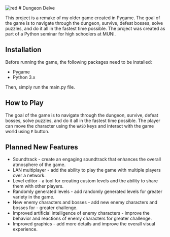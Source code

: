 <img alt="red" src="https://img.shields.io/badge/-This game is in early stage of development, right now it has almost no features finished-red">
#  Dungeon Delve

This project is a remake of my older game created in Pygame. The goal of the game is to navigate through the dungeon, survive, defeat bosses, solve puzzles, and do it all in the fastest time possible. The project was created as part of a Python seminar for high schoolers at MUNI.

## Installation

Before running the game, the following packages need to be installed:

- Pygame
- Python 3.x

Then, simply run the main.py file.
## How to Play

The goal of the game is to navigate through the dungeon, survive, defeat bosses, solve puzzles, and do it all in the fastest time possible. The player can move the character using the `WASD` keys and interact with the game world using `E` button.

## Planned New Features

- Soundtrack - create an engaging soundtrack that enhances the overall atmosphere of the game.
- LAN multiplayer - add the ability to play the game with multiple players over a network.
- Level editor - a tool for creating custom levels and the ability to share them with other players.
- Randomly generated levels - add randomly generated levels for greater variety in the game.
- New enemy characters and bosses - add new enemy characters and bosses for - greater challenge.
- Improved artificial intelligence of enemy characters - improve the behavior and reactions of enemy characters for greater challenge.
- Improved graphics - add more details and improve the overall visual experience.


